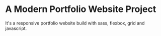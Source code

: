 # A Modern Portfolio Website Project
It's a responsive portfolio website build with sass, flexbox, grid and javascript.
